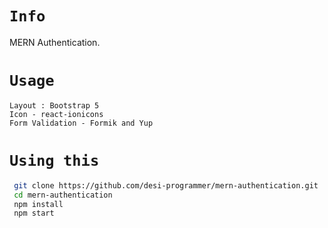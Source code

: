 # `Info`

MERN Authentication.

# `Usage`

    Layout : Bootstrap 5
    Icon - react-ionicons
    Form Validation - Formik and Yup

# `Using this`

```bash
 git clone https://github.com/desi-programmer/mern-authentication.git
 cd mern-authentication
 npm install
 npm start
``` 

